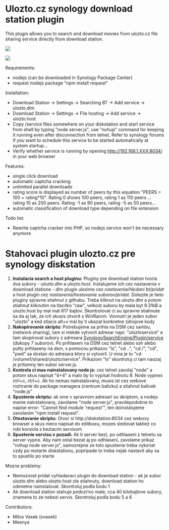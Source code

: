 Ulozto.cz synology download station plugin
==========

This plugin allows you to search and download movies from ulozto.cz file sharing service directly from download station.

![](search.jpg)

![](download.jpg)

Requirements:
  - nodejs (can be downloaded in Synology Package Center)
  - request nodejs package "npm install request"

Installation:
  - Download Station -> Settings -> Searching BT -> Add service -> ulozto.dlm
  - Download Station -> Settings -> File hosting -> Add service -> ulozto.host
  - Copy /service files somewhere on your diskstation and start service from shell by typing "node server.js", use "nohup" command for keeping it running even after disconnection from telnet. Refer to synology forums if you want to schedule this service to be started automatically at system startup...
  - Verify whether service is running by opening http://192.168.1.XXX:8034/ in your web browser

Features:
  - single click download
  - automatic captcha cracking
  - unlimited parallel downloads
  - rating score is displayed as number of peers by this equation "PEERS = 100 + rating*10". Rating 0 shows 100 peers, rating 1 as 110 peers ... rating 10 as 200 peers. Rating -1 as 90 peers, rating -5 as 50 peers...  
  - automatic classification of download type depending on file extension

Todo list:
  - Rewrite captcha cracker into PHP, so nodejs service won't be necessary anymore


Stahovaci plugin ulozto.cz pre synology diskstation
==========

  1. **Instalacia search a host pluginu:** Pluginy pre download station tvoria dva subory - *ulozto.dlm* a *ulozto.host*. Instalujeme ich cez nastavenia v download statione - dlm plugin ulozime cez *nastavenia/hledani bt/pridat* a host plugin cez *nastavenia/hostovanie suborov/pridat*. Dolezite je tieto pluginy spravne stiahnut z githubu. Treba kliknut na ulozto.dlm a potom stiahnut kliknutim na tlacitko "raw", velkost suboru by mala byt 9.31kB a ulozto.host by mal mat 817 bajtov. Skontrolovat ci su spravne stiahnute sa da aj tak, ze ich skusis otvorit s WinRarom. Vovnutri je jeden subor "ulozto" a ked stlacis alt+v mal by ti ukazat konkretne zdrojove kody
  2. **Nakopirovanie skriptu:** Potrebujeme sa prihla na DSM cez sambu, (network sharing), tam si niekde vytvorit adresar napr. "uloztoservice" a tam skopirovat subory z adresara [SynologySearchEngine/Plugin/service](https://github.com/gabonator/Work-in-progress/tree/master/SynologySearchEngine/Plugin/service) (dokopy 7 suborov). Po prihlaseni na DSM cez telnet alebo ssh alebo putty prihlaseny na dsm, s pomocou prikazov "ls", "cd ..", "cd /", "cd", "pwd" sa dostan do adresara ktory si vytvoril. U mna je to "cd /volume1/shared/ulozto/service". Prikazom "ls" skontroluj ci tam naozaj je pritomny ten subor server.js.
  3. **Kontrola ci mas nainstalovany node js:** cez telnet zavolaj "node" a potom skus napisat "4+4" a malo by to vypisat hodnotu 8. Node vypnes ctrl+c, ctrl+c. Ak ho nemas nainstalovany, musis ist cez webove rozhranie do package managera (centrum balicku) a stiahnut balicek "node.js"
  4. **Spustenie skriptu:** ak sme v spravnom adresari so skriptom, a nodejs mame nainstalovany, zavolame "node server.js", pravdepodobne to napise error: "Cannot find module 'request'", ten doinstalujeme zavolanim "npm install request".
  5. **Otestovanie skriptu:** Otvor si http://diskstation:8034 cez webovy browser a skus nieco napisat do editboxu, mozes sledovat taktiez co robi konzola s beziacim servisom
  6. **Spustenie servisu v pozadi:** Ak ti server bezi, po odhlaseni z telnetu sa server vypne. Aby nam ostal bezat aj po odhlaseni, zavolame prikaz "nohup node server.js", samozrejme ze toto spustenie treba vykonat vzdy po restarte diskstationu, popripade to treba nejak nastavit aby sa to spustilo po starte

Mozne problemy:
  - Nemoznost pridat vyhladavaci plugin do download station - ak je subor ulozto.dlm alebo ulozto.host zle stiahnuty, download station ho odmietne nainstalovat. Skontroluj podla bodu 1
  - Ak download station stahuje podozrivo male, cca 40 kilobajtove subory, znamena to ze nebezi servis. Skontroluj podla bodu 5 a 6

Contributors:
  - Milos Vasek (svasek) 
  - Meenya

